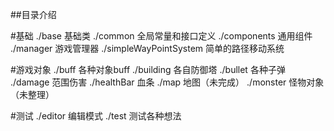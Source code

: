 ##目录介绍

#基础
./base 基础类
./common 全局常量和接口定义
./components 通用组件
./manager 游戏管理器
./simpleWayPointSystem 简单的路径移动系统

#游戏对象
./buff 各种对象buff
./building 各自防御塔
./bullet 各种子弹
./damage 范围伤害
./healthBar 血条
./map 地图（未完成）
./monster 怪物对象（未整理）

#测试
./editor 编辑模式
./test 测试各种想法
